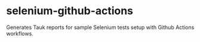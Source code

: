 # selenium-github-actions
 Generates Tauk reports for sample Selenium tests setup with Github Actions workflows.
